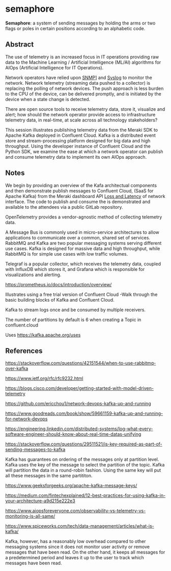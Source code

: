# semaphore

**Semaphore**: a system of sending messages by holding the arms or two flags or poles in certain positions according to an alphabetic code.

## Abstract

The use of telemetry is an increased focus in IT operations providing raw data to the Machine Learning / Artificial Intelligence (ML/AI) algorithms for AIOps (Artificial Intelligence for IT Operations).

Network operators have relied upon [SNMP](https://www.ietf.org/rfc/rfc9232.html#RFC3416)] and [Syslog](https://www.ietf.org/rfc/rfc9232.html#RFC5424) to monitor the network. Network telemetry (streaming data pushed to a collector) is replacing the polling of network devices. The push approach is less burden to the CPU of the device, can be delivered promptly, and is initiated by the device when a state change is detected.

There are open source tools to receive telemetry data, store it, visualize and alert; how should the network operator provide access to infrastructure telemetry data, in real-time, at scale across all technology stakeholders?

This session illustrates publishing telemetry data from the Meraki SDK to Apache Kafka deployed in Confluent Cloud. Kafka is a distributed event store and stream-processing platform designed for big data and high throughput. Using the developer instance of Confluent Cloud and the Python SDK, we examine the ease at which a network operator can publish and consume telemetry data to implement its own AIOps approach.

## Notes

We begin by providing an overview of the Kafa architectual components and then demonstrate publish messages to Confluent Cloud, (SaaS for Apache Kafka) from the Meraki dashboard API [Loss and Latency](https://developer.cisco.com/meraki/api-v1/#!get-device-loss-and-latency-history) of network interface. The code to publish and consume the is demonstrated and available to the attendees via a public GitLab repository.


 OpenTelemetry provides a vendor-agnostic method of collecting telemetry data. 

A Message Bus is commonly used in micro-service architectures to allow applications to communicate over a common, shared set of services. RabbitMQ and Kafka are two popular messaging systems serving different use cases. Kafka is designed for massive data and high throughput, while RabbitMQ is for simple use cases with low traffic volumes.

Telegraf is a popular collector, which receives the telemetry data, coupled with InfluxDB which stores it, and Grafana which is responsible for visualizations and alerting.

https://prometheus.io/docs/introduction/overview/

 

Illustrates using a free trial version of Confluent Cloud -Walk through the basic building blocks of Kafka and Confluent Cloud.



 Kafka to stream logs once and be consumed by multiple receivers.

The number of partitions by default is 6 when creating a Topic in confluent.cloud
 
Uses https://kafka.apache.org/uses

## References

https://stackoverflow.com/questions/42151544/when-to-use-rabbitmq-over-kafka

https://www.ietf.org/rfc/rfc9232.html

https://blogs.cisco.com/developer/getting-started-with-model-driven-telemetry

https://github.com/ericchou1/network-devops-kafka-up-and-running

https://www.goodreads.com/book/show/59661159-kafka-up-and-running-for-network-devops

https://engineering.linkedin.com/distributed-systems/log-what-every-software-engineer-should-know-about-real-time-datas-unifying

https://stackoverflow.com/questions/29511521/is-key-required-as-part-of-sending-messages-to-kafka

 Kafka has guarantees on ordering of the messages only at partition level. Kafka uses the key of the message to select the partition of the topic.  Kafka will partition the data in a round-robin fashion. Using the same key will put all these messages in the same partititon.

https://www.geeksforgeeks.org/apache-kafka-message-keys/

https://medium.com/fintechexplained/12-best-practices-for-using-kafka-in-your-architecture-a9d215e222e3

https://www.aiopsforeveryone.com/observability-vs-telemetry-vs-monitoring-is-all-same/

https://www.spiceworks.com/tech/data-management/articles/what-is-kafka/

Kafka, however, has a reasonably low overhead compared to other messaging systems since it does not monitor user activity or remove messages that have been read. On the other hand, it keeps all messages for a predetermined period and leaves it up to the user to track which messages have been read. 